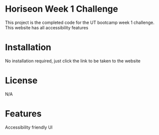 # Horiseon Week 1 Challenge

This project is the completed code for the UT bootcamp week 1 challenge. 
This website has all accessibility features 

# Installation 

No installation required, just click the link to be taken to the website

# License

N/A

# Features

Accessibility friendly UI

